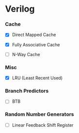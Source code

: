 # Verilog

### Cache
   - [x] Direct Mapped Cache
   - [x] Fully Associative Cache
   - [ ] N-Way Cache


### Misc
   - [x] LRU (Least Recent Used)


### Branch Predictors
   - [ ] BTB

### Random Number Generators
   - [ ] Linear Feedback Shift Register